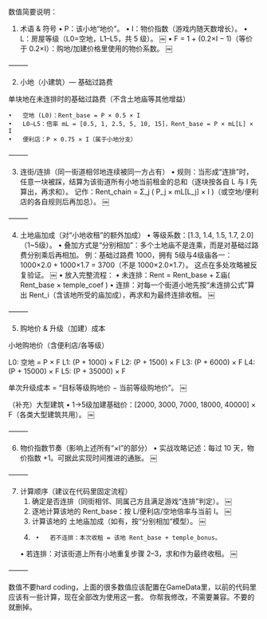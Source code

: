 数值简要说明：

1) 术语 & 符号
	•	P：该小地“地价”。
	•	I：物价指数（游戏内随天数增长）。
	•	L：房屋等级（L0=空地，L1–L5，共 5 级）。 ￼
	•	F = 1 + (0.2×I − 1)（等价于 0.2×I）：购地/加建价格里使用的物价系数。 ￼

⸻

2) 小地（小建筑）— 基础过路费

单块地在未连排时的基础过路费（不含土地庙等其他增益）

	•	空地 (L0)：Rent_base = P × 0.5 × I
	•	L0–L5：倍率 mL = [0.5, 1, 2.5, 5, 10, 15]，Rent_base = P × mL[L] × I
	•	便利店：P × 0.75 × I（属于小地分支）


⸻

3) 连街/连排（同一街道相邻地连续被同一方占有）
	•	规则：当形成“连排”时，任意一块被踩，结算为该街道所有小地当前租金的总和（逐块按各自 L 与 I 先算出，再求和）。
记作：Rent_chain = Σ_j ( P_j × mL[L_j] × I )（或空地/便利店的各自规则后再加总）。
￼

⸻

4) 土地庙加成（对“小地收租”的额外加成）
	•	等级系数：[1.3, 1.4, 1.5, 1.7, 2.0]（1~5级）。
	•	叠加方式是“分别相加”：多个土地庙不是连乘，而是对基础过路费分别乘后再相加。
例：基础过路费 1000，拥有 5级与4级庙各一：
1000×2.0 + 1000×1.7 = 3700（不是 1000×2.0×1.7）。
这点在多处攻略被反复验证。 ￼
	•	放入完整流程：
	•	未连排：Rent = Rent_base  +  Σ庙( Rent_base × temple_coef )
	•	连排：对每一个街道小地先按“未连排公式”算出 Rent_i（含该地所受的庙加成），再求和为最终连排收租。 ￼

⸻

5) 购地价 & 升级（加建）成本

小地购地价（含便利店/各等级）

L0:  空地 =  P × F
L1: (P + 1000) × F
L2: (P + 1500) × F
L3: (P + 6000) × F
L4: (P + 15000) × F
L5: (P + 35000) × F

单次升级成本 = “目标等级购地价 − 当前等级购地价”。 ￼

（补充）大型建筑
	•	1→5级加建基础价：[2000, 3000, 7000, 18000, 40000] × F（各类大型建筑共用）。 ￼

⸻

6) 物价指数节奏（影响上述所有“×I”的部分）
	•	实战攻略记述：每过 10 天，物价指数 +1。可据此实现时间推进的通胀。 ￼

⸻

7) 计算顺序（建议在代码里固定流程）
	1.	确定是否连排（同街相邻、同属己方且满足游戏“连排”判定）。 ￼
	2.	逐地计算该地的 Rent_base：按 L/便利店/空地倍率与当前 I。 ￼
	3.	计算该地的 土地庙加成（如有，按“分别相加”模型）。 ￼
	4.		•	若不连排：本次收租 = 该地 Rent_base + temple_bonus。
	•	若连排：对该街道上所有小地重复步骤 2–3，求和作为最终收租。 ￼

⸻


数值不要hard coding，上面的很多数值应该配置在GameData里，以前的代码里应该有一些计算，现在全部改为使用这一套。
你帮我修改，不需要兼容。不要的就删掉。